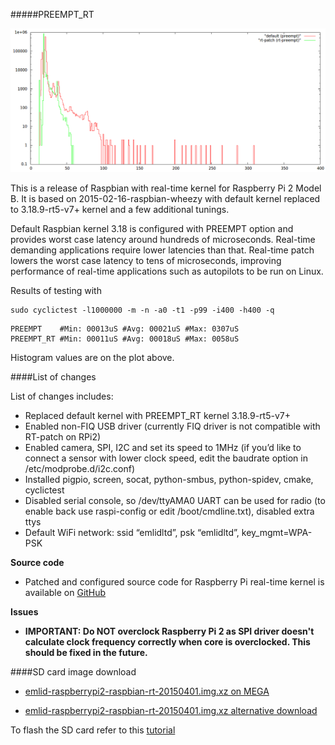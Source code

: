 #####PREEMPT_RT

![rpi2-cyclictest](img/rpi2-cyclictest-plot.png)

This is a release of Raspbian with real-time kernel for Raspberry Pi 2 Model B.
It is based on 2015-02-16-raspbian-wheezy with default kernel replaced to 3.18.9-rt5-v7+ kernel and a few additional tunings.

Default Raspbian kernel 3.18 is configured with PREEMPT option and provides worst case latency around hundreds of microseconds. Real-time demanding applications require lower latencies than that. Real-time patch lowers the worst case latency to tens of microseconds, improving performance of real-time applications such as autopilots to be run on Linux.

Results of testing with

```
sudo cyclictest -l1000000 -m -n -a0 -t1 -p99 -i400 -h400 -q
```

```
PREEMPT    #Min: 00013uS #Avg: 00021uS #Max: 0307uS
PREEMPT_RT #Min: 00011uS #Avg: 00018uS #Max: 0058uS
```

Histogram values are on the plot above.

####List of changes

List of changes includes:

* Replaced default kernel with PREEMPT_RT kernel 3.18.9-rt5-v7+
* Enabled non-FIQ USB driver (currently FIQ driver is not compatible with RT-patch on RPi2)
* Enabled camera, SPI, I2C and set its speed to 1MHz (if you’d like to connect a sensor with lower clock speed, edit the baudrate option in /etc/modprobe.d/i2c.conf)
* Installed pigpio, screen, socat, python-smbus, python-spidev, cmake, cyclictest
* Disabled serial console, so /dev/ttyAMA0 UART can be used for radio (to enable back use raspi-config or edit /boot/cmdline.txt), disabled extra ttys
* Default WiFi network: ssid “emlidltd”, psk “emlidltd”, key_mgmt=WPA-PSK

**Source code**

* Patched and configured source code for Raspberry Pi real-time kernel is available on [GitHub](https://github.com/emlid/linux-rt-rpi)

**Issues**

* **IMPORTANT: Do NOT overclock Raspberry Pi 2 as SPI driver doesn't calculate clock frequency correctly when core is overclocked. This should be fixed in the future.**

####SD card image download

* [emlid-raspberrypi2-raspbian-rt-20150401.img.xz on MEGA](https://mega.nz/#!0Ugm0RwQ!6tTzWFKl8jdR4Q52A9A03wYyAPghIDKtxGpavNMBKn4)

* [emlid-raspberrypi2-raspbian-rt-20150401.img.xz alternative download](https://drive.google.com/file/d/0BxaybdBoJZ8zOFdFQ1lGT0U5Uzg/view?usp=sharing)

To flash the SD card refer to this [tutorial](http://elinux.org/RPi_Easy_SD_Card_Setup#Flashing_the_SD_Card_using_Windows)
